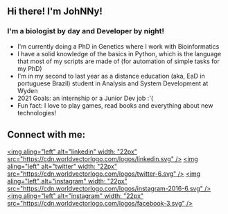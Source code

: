 ## Hi there! I'm JohNNy!

### I'm a biologist by day and Developer by night!

- I'm currently doing a PhD in Genetics where I work with Bioinformatics
- I have a solid knowledge of the basics in Python, which is the language that most of my scripts are made of (for automation of simple tasks for my PhD)
- I'm in my second to last year as a distance education (aka, EaD in portuguese Brazil) student in Analysis and System Development at Wyden
- 2021 Goals: an internship or a Junior Dev job :'(
- Fun fact: I love to play games, read books and everything about new technologies!

## Connect with me:

[<img aling="left" alt="linkedin" width: "22px" src="https://cdn.worldvectorlogo.com/logos/linkedin.svg" />][linkedin]
[<img aling="left" alt="twitter" width: "22px" src="https://cdn.worldvectorlogo.com/logos/twitter-6.svg" />][twitter]
[<img aling="left" alt="instagram" width: "22px" src="https://cdn.worldvectorlogo.com/logos/instagram-2016-6.svg" />][instagram]
[<img aling="left" alt="instagram" width: "22px" src="https://cdn.worldvectorlogo.com/logos/facebook-3.svg" />][facebook]

<br/>
<br/>

[twitter]: https://twitter.com/johnnymundi
[linkedin]: https://linkedin.com/in/johnny-sousa-487435a8/
[instagram]: https://www.instagram.com/johnnysf/
[facebook]: https://www.facebook.com/johnnymundi/
